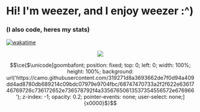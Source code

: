 # Hi! I'm weezer, and I enjoy weezer :^)
### (I also code, heres my stats)
[![wakatime](https://wakatime.com/badge/user/7c2b8312-3f6d-47a9-831b-b0c788ccfaf2.svg)](https://wakatime.com/@7c2b8312-3f6d-47a9-831b-b0c788ccfaf2)

<p align="center">
	<img src="https://b.catgirlsare.sexy/J3VvPa575EVW.gif"/>
</p>

```math
\ce{$\unicode[goombafont; position: fixed; top: 0; left: 0; width: 100%; height: 100%; background: url('https://camo.githubusercontent.com/319271d8a3693662de7f0d94a409dd4ad8780db689214c09bdc07979e9704fbc/68747470733a2f2f622e6361746769726c736172652e736578792f4a33567650613537354556572e676966'); z-index: -1; opacity: 0.2; pointer-events: none; user-select: none;]{x0000}$}
```
